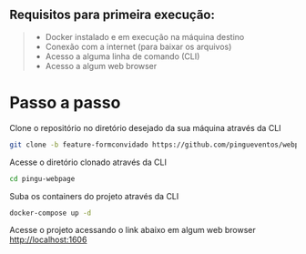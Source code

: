 ## Requisitos para primeira execução:
   > - Docker instalado e em execução na máquina destino<br>
   > - Conexão com a internet (para baixar os arquivos)<br>
   > - Acesso a alguma linha de comando (CLI)<br>
   > - Acesso a algum web browser<br>

# Passo a passo
Clone o repositório no diretório desejado da sua máquina através da CLI
```sh
git clone -b feature-formconvidado https://github.com/pingueventos/webpage pingu-webpage
```

Acesse o diretório clonado através da CLI
```sh
cd pingu-webpage
```


Suba os containers do projeto através da CLI
```sh
docker-compose up -d
```

Acesse o projeto acessando o link abaixo em algum web browser<br>
[http://localhost:1606](http://localhost:1606)

